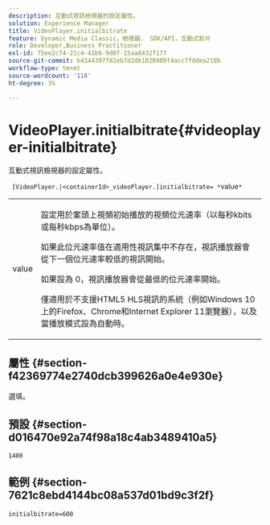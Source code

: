 ```yaml
---
description: 互動式視訊檢視器的設定屬性。
solution: Experience Manager
title: VideoPlayer.initialbitrate
feature: Dynamic Media Classic，檢視器， SDK/API，互動式影片
role: Developer,Business Practitioner
exl-id: 75ee2c74-21c4-41b6-9d0f-15aa8432f177
source-git-commit: b4344397f82eb7d2d61020909f4acc7fddea210b
workflow-type: tm+mt
source-wordcount: '118'
ht-degree: 3%

---
```


# VideoPlayer.initialbitrate{#videoplayer-initialbitrate}

互動式視訊檢視器的設定屬性。

` [VideoPlayer.|<containerId>_videoPlayer.]initialbitrate= *`value`*`

<table id="table_C616483932C2482CA9794DDD7313FD7C"> 
 <tbody> 
  <tr> 
   <td colname="col1"> <p> <span class="codeph"> value</span> </p> </td> 
   <td colname="col2"> <p> 設定用於案頭上視頻初始播放的視頻位元速率（以每秒kbits或每秒kbps為單位）。 </p> <p>如果此位元速率值在適用性視訊集中不存在，視訊播放器會從下一個位元速率較低的視訊開始。 </p> <p>如果設為<span class="codeph"> 0</span>，視訊播放器會從最低的位元速率開始。 </p> <p>僅適用於不支援HTML5 HLS視訊的系統（例如Windows 10上的Firefox、Chrome和Internet Explorer 11瀏覽器），以及當播放模式設為自動時。 </p> </td> 
  </tr> 
 </tbody> 
</table>

## 屬性 {#section-f42369774e2740dcb399626a0e4e930e}

選填。

## 預設 {#section-d016470e92a74f98a18c4ab3489410a5}

`1400`

## 範例 {#section-7621c8ebd4144bc08a537d01bd9c3f2f}

```
initialbitrate=600
```

